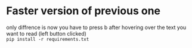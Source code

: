 # Faster version of previous one 
only diffrence is now you have to press b after hovering over the text you want to read (left button clicked)
<br>
`pip install -r requirements.txt `
